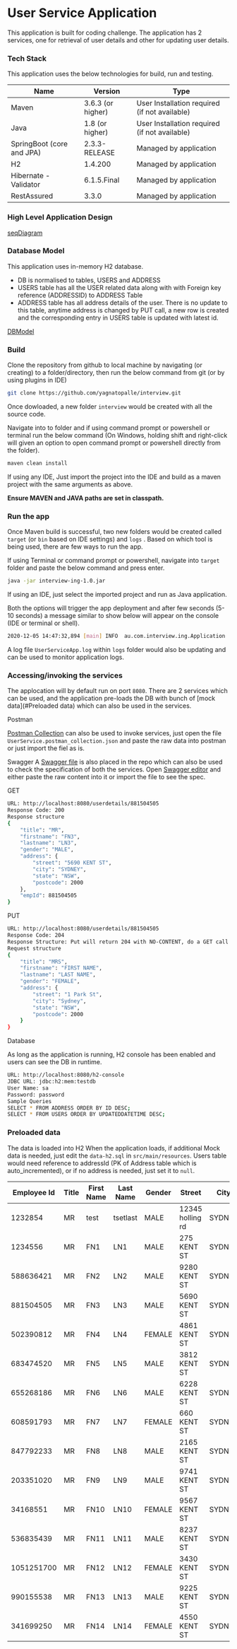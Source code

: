 # User Service Application

This application is built for coding challenge. The application has 2 services, one for retrieval of user details and other for updating user details.

### Tech Stack

This application uses the below technologies for build, run and testing.

| Name | Version | Type |
| --- | --- | --- |
| Maven | 3.6.3 (or higher) | User Installation required (if not available) |
| Java | 1.8 (or higher) | User Installation required (if not available) |
| SpringBoot (core and JPA) | 2.3.3-RELEASE | Managed by application |
| H2 |1.4.200 | Managed by application |
| Hibernate - Validator | 6.1.5.Final | Managed by application |
| RestAssured | 3.3.0 | Managed by application |

### High Level Application Design
[seqDiagram]
### Database Model

This application uses in-memory H2 database. 
* DB is normalised to tables, USERS and ADDRESS
* USERS table has all the USER related data along with with Foreign key reference (ADDRESSID) to ADDRESS Table
* ADDRESS table has all address details of the user. There is no update to this table, anytime address is changed by PUT call, a new row is created and the corresponding entry in USERS table is updated with latest id.

[DBModel]

### Build
Clone the repository from github to local machine by navigating (or creating) to a folder/directory, then run the below command from git (or by using plugins in IDE)
```sh
git clone https://github.com/yagnatopalle/interview.git
```
Once dowloaded, a new folder `interview` would be created with all the source code.

Navigate into to folder and if using command prompt or powershell or terminal run the below command (On Windows, holding shift and right-click will given an option to open command prompt or powershell directly from the folder).

```sh
maven clean install
```

If using any IDE, Just import the project into the IDE and build as a maven project with the same arguments as above.

**Ensure MAVEN and JAVA paths are set in classpath.**
### Run the app
Once Maven build is successful, two new folders would be created called `target` (or `bin` based on IDE settings) and `logs` . Based on which tool is being used, there are few ways to run the app.

If using Terminal or command prompt or powershell, navigate into `target` folder and paste the below command and press enter.

``` sh
java -jar interview-ing-1.0.jar
```

If using an IDE, just select the imported project  and run as Java application.

Both the options will trigger the app deployment and after few seconds (5-10 seconds) a message similar to show below will appear on the console (IDE or terminal or shell).
```sh
2020-12-05 14:47:32,894 [main] INFO  au.com.interview.ing.Application                   - Started Application in 3.416 seconds (JVM running for 4.692)
```
A log file `UserServiceApp.log` within `logs` folder would also be updating and can be used to monitor application logs.

### Accessing/invoking the services
The applocation will by default run on port `8080`. There are 2 services which can be used, and the application pre-loads the DB with bunch of [mock data](#Preloaded data) which can also be used in the services.

Postman

[Postman Collection][pc] can also be used to invoke services, just open the file `UserService.postman_collection.json` and paste the raw data into postman or just import the fiel as is.

Swagger
A [Swagger file][swagger] is also placed in the repo which can also be used to check the specification of both the services. Open [Swagger editor][se] and either paste the raw content into it or import the file to see the spec.

GET
```sh
URL: http://localhost:8080/userdetails/881504505
Response Code: 200
Response structure
{
    "title": "MR",
    "firstname": "FN3",
    "lastname": "LN3",
    "gender": "MALE",
    "address": {
        "street": "5690 KENT ST",
        "city": "SYDNEY",
        "state": "NSW",
        "postcode": 2000
    },
    "empId": 881504505
}
```

PUT
```sh
URL: http://localhost:8080/userdetails/881504505
Response Code: 204
Response Structure: Put will return 204 with NO-CONTENT, do a GET call again for same Id to see udpated results.
Request structure
{
    "title": "MRS",
    "firstname": "FIRST NAME",
    "lastname": "LAST NAME",
    "gender": "FEMALE",
    "address": {
        "street": "1 Park St",
        "city": "Sydney",
        "state": "NSW",
        "postcode": 2000
    }
}
```
Database

As long as the application is running, H2 console has been enabled and users can see the DB in runtime.

```sh
URL: http://localhost:8080/h2-console
JDBC URL: jdbc:h2:mem:testdb
User Name: sa
Password: password
Sample Queries
SELECT * FROM ADDRESS ORDER BY ID DESC;
SELECT * FROM USERS ORDER BY UPDATEDDATETIME DESC;
```

### Preloaded data
The data is loaded into H2 When the application loads, if additional Mock data is needed, just edit the `data-h2.sql` in `src/main/resources`. Users table would need reference to addressId (PK of Address table which is auto_incremented), or if no address is needed, just set it to `null`.

| Employee Id | Title | First Name | Last Name | Gender | Street | City | State | Postcode |
| --- | --- | --- | --- | --- | --- | --- | --- | ---|
| 1232854 | MR | test | tsetlast | MALE | 12345 holling rd | SYDNEY | NSW | 2000 |
| 1234556 | MR | FN1 | LN1 | MALE | 275 KENT ST | SYDNEY | NSW | 2000 |
| 588636421 | MR | FN2 | LN2 | MALE | 9280 KENT ST | SYDNEY | NSW | 2000 |
| 881504505 | MR | FN3 | LN3 | MALE | 5690 KENT ST | SYDNEY | NSW | 2000 |
| 502390812 | MR | FN4 | LN4 | FEMALE | 4861 KENT ST | SYDNEY | NSW | 2000 |
| 683474520 | MR | FN5 | LN5 | MALE | 3812 KENT ST | SYDNEY | NSW | 2000 |
| 655268186 | MR | FN6 | LN6 | MALE | 6228 KENT ST | SYDNEY | NSW | 2000 |
| 608591793 | MR | FN7 | LN7 | FEMALE | 660 KENT ST | SYDNEY | NSW | 2000 |
| 847792233 | MR | FN8 | LN8 | MALE | 2165 KENT ST | SYDNEY | NSW | 2000 |
| 203351020 | MR | FN9 | LN9 | MALE | 9741 KENT ST | SYDNEY | NSW | 2000 |
| 34168551 | MR | FN10 | LN10 | FEMALE | 9567 KENT ST | SYDNEY | NSW | 2000 |
| 536835439 | MR | FN11 | LN11 | MALE | 8237 KENT ST | SYDNEY | NSW | 2000 |
| 1051251700 | MR | FN12 | LN12 | FEMALE | 3430 KENT ST | SYDNEY | NSW | 2000 |
| 990155538 | MR | FN13 | LN13 | MALE | 9225 KENT ST | SYDNEY | NSW | 2000 |
| 341699250 | MR | FN14 | LN14 | FEMALE | 4550 KENT ST | SYDNEY | NSW | 2000 |

[seqDiagram]: <>
[DBModel]: <UserServiceDataModel.PNG>
[pc]: <UserService.postman_collection.json>
[swagger]: <swagger.yaml>
[se]: <https://editor.swagger.io>